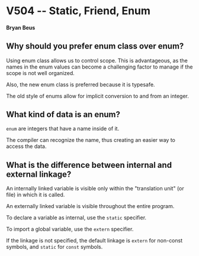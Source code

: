# V504 -- Static, Friend, Enum

#### Bryan Beus

## Why should you prefer enum class over enum?

Using enum class allows us to control scope. This is advantageous, as the names in the enum values can become a challenging factor to manage if the scope is not well organized.

Also, the new enum class is preferred because it is typesafe.

The old style of enums allow for implicit conversion to and from an integer.

## What kind of data is an enum?

`enum` are integers that have a name inside of it.

The compiler can recognize the name, thus creating an easier way to access the data.

## What is the difference between internal and external linkage?

An internally linked variable is visible only within the "translation unit" (or file) in which it is called.

An externally linked variable is visible throughout the entire program. 

To declare a variable as internal, use the `static` specifier.

To import a global variable, use the `extern` specifier.

If the linkage is not specified, the default linkage is `extern` for non-const symbols, and `static` for `const` symbols.

